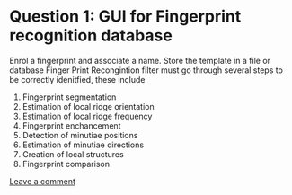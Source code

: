 # Question 1: GUI for Fingerprint recognition database

Enrol a fingerprint and associate a name. Store the template in a file or database
Finger Print Recongintion filter must go through several steps to be correctly idenitfied, these include

1. Fingerprint segmentation
2. Estimation of local ridge orientation
3. Estimation of local ridge frequency
4. Fingerprint enchancement
5. Detection of minutiae positions
6. Estimation of minutiae directions
7. Creation of local structures
8. Fingerprint comparison

[Leave a comment](https://github.com/kgort6/kgort6.github.io/issues/ISSUE_TEMPLATE=comment-section.md)

